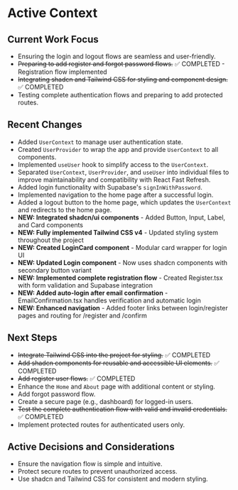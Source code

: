 # Active Context

## Current Work Focus

- Ensuring the login and logout flows are seamless and user-friendly.
- ~~Preparing to add register and forgot password flows.~~ ✅ COMPLETED - Registration flow implemented
- ~~Integrating shadcn and Tailwind CSS for styling and component design.~~ ✅ COMPLETED
- Testing complete authentication flows and preparing to add protected routes.

## Recent Changes

- Added `UserContext` to manage user authentication state.
- Created `UserProvider` to wrap the app and provide `UserContext` to all components.
- Implemented `useUser` hook to simplify access to the `UserContext`.
- Separated `UserContext`, `UserProvider`, and `useUser` into individual files to improve maintainability and compatibility with React Fast Refresh.
- Added login functionality with Supabase's `signInWithPassword`.
- Implemented navigation to the home page after a successful login.
- Added a logout button to the home page, which updates the `UserContext` and redirects to the home page.
- **NEW: Integrated shadcn/ui components** - Added Button, Input, Label, and Card components
- **NEW: Fully implemented Tailwind CSS v4** - Updated styling system throughout the project
- **NEW: Created LoginCard component** - Modular card wrapper for login UI
- **NEW: Updated Login component** - Now uses shadcn components with secondary button variant
- **NEW: Implemented complete registration flow** - Created Register.tsx with form validation and Supabase integration
- **NEW: Added auto-login after email confirmation** - EmailConfirmation.tsx handles verification and automatic login
- **NEW: Enhanced navigation** - Added footer links between login/register pages and routing for /register and /confirm

## Next Steps

- ~~Integrate Tailwind CSS into the project for styling.~~ ✅ COMPLETED
- ~~Add shadcn components for reusable and accessible UI elements.~~ ✅ COMPLETED
- ~~Add register user flows.~~ ✅ COMPLETED
- Enhance the `Home` and `About` page with additional content or styling.
- Add forgot password flow.
- Create a secure page (e.g., dashboard) for logged-in users.
- ~~Test the complete authentication flow with valid and invalid credentials.~~ ✅ COMPLETED
- Implement protected routes for authenticated users only.

## Active Decisions and Considerations

- Ensure the navigation flow is simple and intuitive.
- Protect secure routes to prevent unauthorized access.
- Use shadcn and Tailwind CSS for consistent and modern styling.
